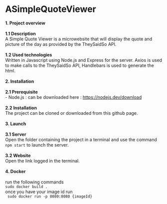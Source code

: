# ASimpleQuoteViewer

**1. Project overview**<br><br>
	**1.1 Description**<br>
		A Simple Quote Viewer is a microwebsite that will display the quote and picture of the day as provided by the TheySaidSo API.<br><br>
	**1.2 Used technologies**<br>
		Written in Javascript using Node.js and Express for the server. Axios is used to make calls to the TheySaidSo API, Handlebars is used to generate the html.<br><br>
**2. Installation**<br><br>
	**2.1 Prerequisite**<br>
		- Node.js : can be downloaded here : https://nodejs.dev/download<br><br>
	**2.2 Installation**<br>
		The project can be cloned or downloaded from this github page.<br><br>
**3. Launch**<br><br>
	**3.1 Server**<br>
		Open the folder containing the project in a terminal and use the command ```npm start``` to launch the server.<br><br>
	**3.2 Website**<br>
		Open the link logged in the terminal.<br><br>
**4. Docker**<br><br>
	run the following commands<br>
	```
	sudo docker build .
	```<br>
	once you have your image id run<br> ``` sudo docker run -p 8080:8080 {imageId}``` 

